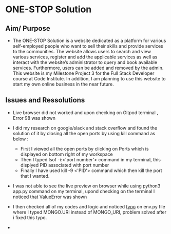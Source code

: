 # ONE-STOP Solution

## Aim/ Purpose

- The ONE-STOP Solution is a website dedicated as a platform for various self-employed people who want to sell their skills and provide services to the communities. The   website allows users to search and view various services, register and add the applicable services as well as interact with the website’s administrator to query and book available services. Furthermore, users can be added and removed by the admin. This website is my Milestone Project 3 for the Full Stack Developer course at Code Institute. In addition, I am planning to use this website to start my own online business in the near future.


## Issues and Ressolutions
- Live browser did not worked and upon checking on Gitpod terminal , Error 98 was shown
 - I did my research on google/slack and stack overflow and found the solution of it by closing all the open ports by using kill command as below :
   - First I viewed all the open ports by clicking on Ports which is displayed on bottom right of my workspace
   - Then I typed lsof -i:<'port number'> command in my terminal, this displyed PID associated with port number
   - Finally I have used kill -9 <'PID'> command which then kill the port that I wanted.

- I was not able to see the live preview on browser while using python3 app.py command on my terminal, upond checking on the terminal I noticed that ValueError was shown
 - I then checked all of my codes and logic and noticed [typo](static/images/valueerror1.jpg) on env.py file where I typed MONGO.URI instead of MONGO_URI, problem solved after i fixed this typo.

- 